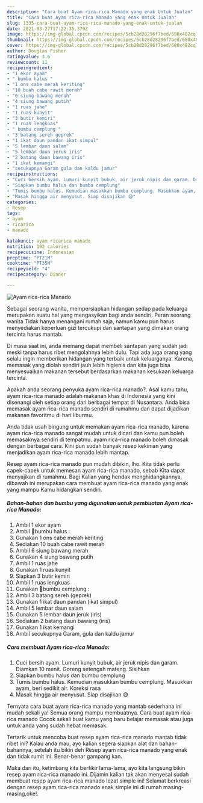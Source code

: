```yaml
---
description: "Cara buat Ayam rica-rica Manado yang enak Untuk Jualan"
title: "Cara buat Ayam rica-rica Manado yang enak Untuk Jualan"
slug: 1335-cara-buat-ayam-rica-rica-manado-yang-enak-untuk-jualan
date: 2021-03-27T17:22:35.379Z
image: https://img-global.cpcdn.com/recipes/5cb28d28296f7bed/680x482cq70/ayam-rica-rica-manado-foto-resep-utama.jpg
thumbnail: https://img-global.cpcdn.com/recipes/5cb28d28296f7bed/680x482cq70/ayam-rica-rica-manado-foto-resep-utama.jpg
cover: https://img-global.cpcdn.com/recipes/5cb28d28296f7bed/680x482cq70/ayam-rica-rica-manado-foto-resep-utama.jpg
author: Douglas Fisher
ratingvalue: 3.6
reviewcount: 11
recipeingredient:
- "1 ekor ayam"
- " bumbu halus "
- "1 ons cabe merah keriting"
- "10 buah cabe rawit merah"
- "6 siung bawang merah"
- "4 siung bawang putih"
- "1 ruas jahe"
- "1 ruas kunyit"
- "3 butir kemiri"
- "1 ruas lengkuas"
- " bumbu cemplung "
- "3 batang sereh geprek"
- "1 ikat daun pandan ikat simpul"
- "5 lembar daun salam"
- "5 lembar daun jeruk iris"
- "2 batang daun bawang iris"
- "1 ikat kemangi"
- "secukupnya Garam gula dan kaldu jamur"
recipeinstructions:
- "Cuci bersih ayam. Lumuri kunyit bubuk, air jeruk nipis dan garam. Diamkan 10 menit. Goreng setengah mateng. Sisihkan"
- "Siapkan bumbu halus dan bumbu cemplung"
- "Tumis bumbu halus. Kemudian masukkan bumbu cemplung. Masukkan ayam, beri sedikit air. Koreksi rasa"
- "Masak hingga air menyusut. Siap disajikan 😅"
categories:
- Resep
tags:
- ayam
- ricarica
- manado

katakunci: ayam ricarica manado 
nutrition: 192 calories
recipecuisine: Indonesian
preptime: "PT21M"
cooktime: "PT35M"
recipeyield: "4"
recipecategory: Dinner

---
```



![Ayam rica-rica Manado](https://img-global.cpcdn.com/recipes/5cb28d28296f7bed/680x482cq70/ayam-rica-rica-manado-foto-resep-utama.jpg)

Sebagai seorang wanita, mempersiapkan hidangan sedap pada keluarga merupakan suatu hal yang mengasyikan bagi anda sendiri. Peran seorang  wanita Tidak hanya menangani rumah saja, namun kamu pun harus menyediakan keperluan gizi tercukupi dan santapan yang dimakan orang tercinta harus mantab.

Di masa  saat ini, anda memang dapat membeli santapan yang sudah jadi meski tanpa harus ribet mengolahnya lebih dulu. Tapi ada juga orang yang selalu ingin memberikan hidangan yang terbaik untuk keluarganya. Karena, memasak yang diolah sendiri jauh lebih higienis dan kita juga bisa menyesuaikan makanan tersebut berdasarkan makanan kesukaan keluarga tercinta. 



Apakah anda seorang penyuka ayam rica-rica manado?. Asal kamu tahu, ayam rica-rica manado adalah makanan khas di Indonesia yang kini disenangi oleh setiap orang dari berbagai tempat di Nusantara. Anda bisa memasak ayam rica-rica manado sendiri di rumahmu dan dapat dijadikan makanan favoritmu di hari liburmu.

Anda tidak usah bingung untuk memakan ayam rica-rica manado, karena ayam rica-rica manado sangat mudah untuk dicari dan kamu pun boleh memasaknya sendiri di tempatmu. ayam rica-rica manado boleh dimasak dengan berbagai cara. Kini pun sudah banyak resep kekinian yang menjadikan ayam rica-rica manado lebih mantap.

Resep ayam rica-rica manado pun mudah dibikin, lho. Kita tidak perlu capek-capek untuk memesan ayam rica-rica manado, sebab Kita dapat menyajikan di rumahmu. Bagi Kalian yang hendak menghidangkannya, dibawah ini merupakan cara membuat ayam rica-rica manado yang enak yang mampu Kamu hidangkan sendiri.

<!--inarticleads1-->

##### Bahan-bahan dan bumbu yang digunakan untuk pembuatan Ayam rica-rica Manado:

1. Ambil 1 ekor ayam
1. Ambil  🌻bumbu halus :
1. Gunakan 1 ons cabe merah keriting
1. Sediakan 10 buah cabe rawit merah
1. Ambil 6 siung bawang merah
1. Gunakan 4 siung bawang putih
1. Ambil 1 ruas jahe
1. Gunakan 1 ruas kunyit
1. Siapkan 3 butir kemiri
1. Ambil 1 ruas lengkuas
1. Gunakan  🌻bumbu cemplung :
1. Ambil 3 batang sereh (geprek)
1. Gunakan 1 ikat daun pandan (ikat simpul)
1. Ambil 5 lembar daun salam
1. Gunakan 5 lembar daun jeruk (iris)
1. Sediakan 2 batang daun bawang (iris)
1. Gunakan 1 ikat kemangi
1. Ambil secukupnya Garam, gula dan kaldu jamur




<!--inarticleads2-->

##### Cara membuat Ayam rica-rica Manado:

1. Cuci bersih ayam. Lumuri kunyit bubuk, air jeruk nipis dan garam. Diamkan 10 menit. Goreng setengah mateng. Sisihkan
1. Siapkan bumbu halus dan bumbu cemplung
1. Tumis bumbu halus. Kemudian masukkan bumbu cemplung. Masukkan ayam, beri sedikit air. Koreksi rasa
1. Masak hingga air menyusut. Siap disajikan 😅




Ternyata cara buat ayam rica-rica manado yang mantab sederhana ini mudah sekali ya! Semua orang mampu membuatnya. Cara buat ayam rica-rica manado Cocok sekali buat kamu yang baru belajar memasak atau juga untuk anda yang sudah hebat memasak.

Tertarik untuk mencoba buat resep ayam rica-rica manado mantab tidak ribet ini? Kalau anda mau, ayo kalian segera siapkan alat dan bahan-bahannya, setelah itu bikin deh Resep ayam rica-rica manado yang enak dan tidak rumit ini. Benar-benar gampang kan. 

Maka dari itu, ketimbang kita berfikir lama-lama, ayo kita langsung bikin resep ayam rica-rica manado ini. Dijamin kalian tak akan menyesal sudah membuat resep ayam rica-rica manado lezat simple ini! Selamat berkreasi dengan resep ayam rica-rica manado enak simple ini di rumah masing-masing,oke!.


